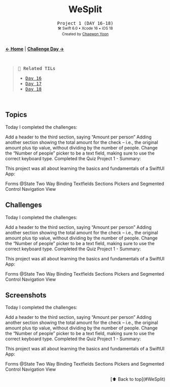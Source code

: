 <h1 align="center">WeSplit</h1>

<div align="center">
  <samp>Project 1 (DAY 16-18)</samp>
  <br/>

  <sub>
    🛠️ Swift 6.0 • Xcode 16 • iOS 18
    <br/>
    Created by <a href="https://github.com/chaeondev" target="_blank">Chaewon Yoon</a>
  </sub>  
</div>

<br/>

**[← Home](https://github.com/chaeondev/100DaysOfSwiftUI)** | **[Challenge Day →]()**

<br/>

> <samp> **🔗 Related TILs** </samp>
> - <samp>[Day 16](../TIL/Day16.md)</samp>
> - <samp>[Day 17](../TIL/Day17.md)</samp>
> - <samp>[Day 18](../TIL/Day18.md)</samp>

<br/>

## Topics
Today I completed the challenges:

Add a header to the third section, saying “Amount per person”
Adding another section showing the total amount for the check – i.e., the original amount plus tip value, without dividing by the number of people.
Change the “Number of people” picker to be a text field, making sure to use the correct keyboard type.
Completed the Quiz
Project 1 - Summary:

This project was all about learning the basics and fundamentals of a SwiftUI App:

Forms
@State
Two Way Binding
Textfields
Sections
Pickers and Segmented Control
Navigation View
## Challenges
Today I completed the challenges:

Add a header to the third section, saying “Amount per person”
Adding another section showing the total amount for the check – i.e., the original amount plus tip value, without dividing by the number of people.
Change the “Number of people” picker to be a text field, making sure to use the correct keyboard type.
Completed the Quiz
Project 1 - Summary:

This project was all about learning the basics and fundamentals of a SwiftUI App:

Forms
@State
Two Way Binding
Textfields
Sections
Pickers and Segmented Control
Navigation View
## Screenshots
Today I completed the challenges:

Add a header to the third section, saying “Amount per person”
Adding another section showing the total amount for the check – i.e., the original amount plus tip value, without dividing by the number of people.
Change the “Number of people” picker to be a text field, making sure to use the correct keyboard type.
Completed the Quiz
Project 1 - Summary:

This project was all about learning the basics and fundamentals of a SwiftUI App:

Forms
@State
Two Way Binding
Textfields
Sections
Pickers and Segmented Control
Navigation View

<div align="right">
  [⬆️ Back to top](#WeSplit)
</div>

